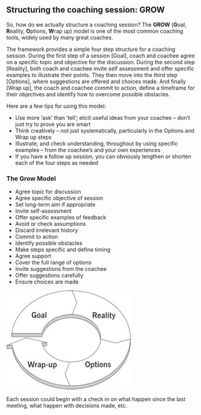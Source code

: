 ## Structuring the coaching session: GROW

So, how do we actually structure a coaching session? The **GROW** (**G**oal, **R**eality, **O**ptions, **W**rap up) model is one of the most common coaching tools, widely used by many great coaches.

The framework provides a simple four step structure for a coaching session. During the first step of a session [Goal], coach and coachee agree on a specific topic and objective for the discussion. During the second step [Reality], both coach and coachee invite self assessment and offer specific examples to illustrate their points. They then move into the third step [Options], where suggestions are offered and choices made. And finally [Wrap up], the coach and coachee commit to action, define a timeframe for their objectives and identify how to overcome possible obstacles.

Here are a few tips for using this model:

* Use more ‘ask’ than ‘tell’; elicit useful ideas from your coachee – don’t just try to prove you are smart
* Think creatively – not just systematically, particularly in the Options and Wrap up steps
* Illustrate, and check understanding, throughout by using specific examples – from the coachee’s and your own experiences
* If you have a follow up session, you can obviously lengthen or shorten each of the four steps as needed

### The Grow Model

* Agree topic for discussion
* Agree specific objective of session
* Set long-term aim if appropriate
* Invite self-assessment
* Offer specific examples of feedback
* Avoid or check assumptions
* Discard irrelevant history
* Commit to action
* Identify possible obstacles
* Make steps specific and define timing
* Agree support
* Cover the full range of options
* Invite suggestions from the coachee
* Offer suggestions carefully
* Ensure choices are made

![GROW model](./grow_model.jpg)

Each session could begin with a check in on what happen since the last meeting, what happen with decisions made, etc.

